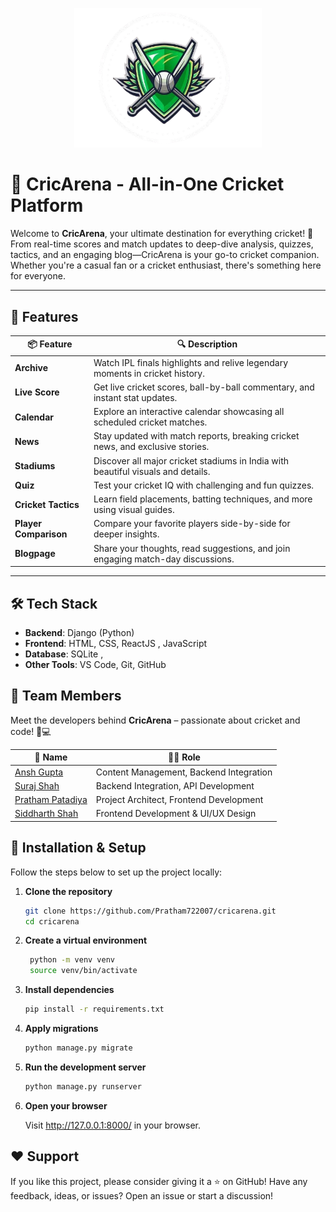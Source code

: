 
<p align="center">
  <img src="https://raw.githubusercontent.com/Pratham722007/cricarena/refs/heads/main/cricarena/screenshots/logo2%20.png" alt="Logo" width="300"/>
</p>

# 🏏 CricArena - All-in-One Cricket Platform

Welcome to **CricArena**, your ultimate destination for everything cricket! 🎉  
From real-time scores and match updates to deep-dive analysis, quizzes, tactics, and an engaging blog—CricArena is your go-to cricket companion. Whether you're a casual fan or a cricket enthusiast, there's something here for everyone.



---

## 🌟 Features

| 📦 Feature           | 🔍 Description |
|---------------------|----------------|
| **Archive**         | Watch IPL finals highlights and relive legendary moments in cricket history. |
| **Live Score**      | Get live cricket scores, ball-by-ball commentary, and instant stat updates. |
| **Calendar**        | Explore an interactive calendar showcasing all scheduled cricket matches. |
| **News**            | Stay updated with match reports, breaking cricket news, and exclusive stories. |
| **Stadiums**        | Discover all major cricket stadiums in India with beautiful visuals and details. |
| **Quiz**            | Test your cricket IQ with challenging and fun quizzes. |
| **Cricket Tactics** | Learn field placements, batting techniques, and more using visual guides. |
| **Player Comparison** | Compare your favorite players side-by-side for deeper insights. |
| **Blogpage**        | Share your thoughts, read suggestions, and join engaging match-day discussions. |

---

## 🛠️ Tech Stack

- **Backend**: Django (Python)
- **Frontend**: HTML, CSS, ReactJS , JavaScript
- **Database**: SQLite , 
- **Other Tools**: VS Code, Git, GitHub

## 👥 Team Members

Meet the developers behind **CricArena** – passionate about cricket and code! 🏏💻

| 👤 Name           | 🧑‍💻 Role                 |                     
|------------------|----------------------------------------------------------------------|
| [Ansh Gupta](https://github.com/AnshGupta06)       | Content Management, Backend Integration          |
| [Suraj Shah ](https://github.com/Suraj31shah)    | Backend Integration, API Development         | 
| [Pratham Patadiya](https://github.com/Pratham722007)  | Project Architect, Frontend Development        | 
| [Siddharth Shah](https://github.com/siddharth251206)    | Frontend Development & UI/UX Design            | 

## 🚀 Installation & Setup

Follow the steps below to set up the project locally:

1. **Clone the repository**
   ```bash
   git clone https://github.com/Pratham722007/cricarena.git
   cd cricarena
2. **Create a virtual environment**
   ```bash
    python -m venv venv
    source venv/bin/activate
3. **Install dependencies**
   ```bash
   pip install -r requirements.txt
4. **Apply migrations**
   ```bash
   python manage.py migrate
5. **Run the development server**
   ```bash
   python manage.py runserver
   
   
6. **Open your browser**

   Visit http://127.0.0.1:8000/ in your browser.
  


## ❤️ Support

If you like this project, please consider giving it a ⭐️ on GitHub!
Have any feedback, ideas, or issues? Open an issue or start a discussion!


